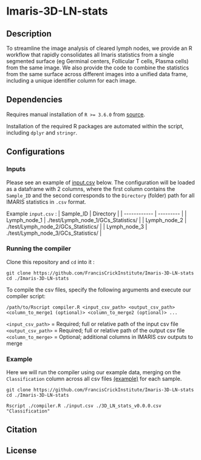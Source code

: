 # Imaris-3D-LN-stats

## Description

To streamline the image analysis of cleared lymph nodes, we provide an R workflow that rapidly consolidates all Imaris statistics from a single segmented surface (eg Germinal centers, Follicular T cells, Plasma cells) from the same image. We also provide the code to combine the statistics from the same surface across different images into a unified data frame, including a unique identifier column for each image.

## Dependencies  

Requires manual installation of `R >= 3.6.0` from [source](https://cran.r-project.org/).  
  
Installation of the required R packages are automated within the script, including `dplyr` and `stringr`.

## Configurations  
  
### Inputs  

Please see an example of [input.csv](input.csv) below. The configuration will be loaded as a dataframe with 2 columns, where the first column contains the `Sample_ID` and the second corresponds to the `Directory` (folder) path for all IMARIS statistics in `.csv` format.  
  
Example `input.csv` :
| Sample_ID    | Directory |
| ------------ | --------- |
| Lymph_node_1 | ./test/Lymph_node_1/GCs_Statistics/ |
| Lymph_node_2 | ./test/Lymph_node_2/GCs_Statistics/ |
| Lymph_node_3 | ./test/Lymph_node_3/GCs_Statistics/ |

### Running the compiler

Clone this repository and `cd` into it :
```
git clone https://github.com/FrancisCrickInstitute/Imaris-3D-LN-stats
cd ./Imaris-3D-LN-stats
```

To compile the csv files, specify the following arguments and execute our compiler script:

```
/path/to/Rscript compiler.R <input_csv_path> <output_csv_path> <column_to_merge1 (optional)> <column_to_merge2 (optional)> ...
```

`<input_csv_path>` = Required; full or relative path of the input csv file  
`<output_csv_path>` = Required; full or relative path of the output csv file  
`<column_to_merge>` = Optional; additional columns in IMARIS csv outputs to merge

### Example
Here we will run the compiler using our example data, merging on the `Classification` column across all csv files [(example)](test/Lymph_node_1/GCs_Statistics/GCs_Intensity_Mean_Ch=1_Img=1.csv) for each sample.

```
git clone https://github.com/FrancisCrickInstitute/Imaris-3D-LN-stats
cd ./Imaris-3D-LN-stats

Rscript ./compiler.R ./input.csv ./3D_LN_stats_v0.0.0.csv "Classification" 
```

## Citation



## License
